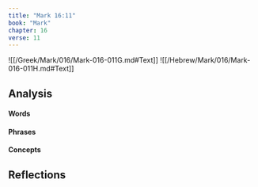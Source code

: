 ```yaml
---
title: "Mark 16:11"
book: "Mark"
chapter: 16
verse: 11
---
```

![[/Greek/Mark/016/Mark-016-011G.md#Text]]
![[/Hebrew/Mark/016/Mark-016-011H.md#Text]]

## Analysis

#### Words

#### Phrases

#### Concepts

## Reflections
